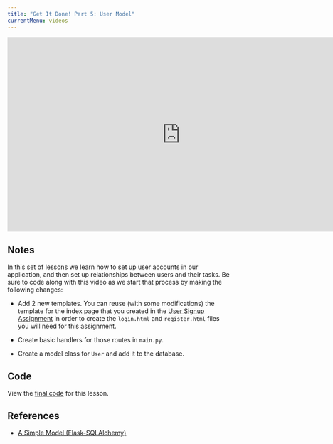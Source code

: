 ```yaml
---
title: "Get It Done! Part 5: User Model"
currentMenu: videos
---
```


<div class="youtube-wrapper"><iframe width="776" height="437" src="https://www.youtube-nocookie.com/embed/LWnYwdvImCk?rel=0" frameborder="0" allowfullscreen></iframe></div>

## Notes

In this set of lessons we learn how to set up user accounts in our application, and then set up relationships between users and their tasks. Be sure to code along with this video as we start that process by making the following changes: 

- Add 2 new templates. You can reuse (with some modifications) the template for the index page that you created in the [User Signup Assignment](../../../assignments/user-signup/) in order to create the `login.html` and `register.html` files you will need for this assignment.

- Create basic handlers for those routes in `main.py`.

- Create a model class for `User` and add it to the database. 


## Code

View the [final code](https://github.com/LaunchCodeEducation/get-it-done/tree/b3f83524df568bd137c73751ce31c12904ce3f85) for this lesson.

## References

- [A Simple Model (Flask-SQLAlchemy)](http://flask-sqlalchemy.pocoo.org/2.1/models/#simple-example)
